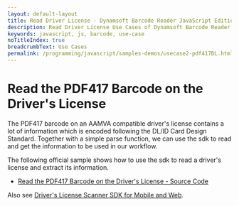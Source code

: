 ```yaml
---
layout: default-layout
title: Read Driver License - Dynamsoft Barcode Reader JavaScript Edition
description: Read Driver License Use Cases of Dynamsoft Barcode Reader JavaScript Edition
keywords: javascript, js, barcode, use-case
noTitleIndex: true
breadcrumbText: Use Cases
permalink: /programming/javascript/samples-demos/usecase2-pdf417DL.html
---
```


# Read the PDF417 Barcode on the Driver's License

The PDF417 barcode on an AAMVA compatible driver's license contains a lot of information which is encoded following the DL/ID Card Design Standard. Together with a simple parse function, we can use the sdk to read and get the information to be used in our workflow.

The following official sample shows how to use the sdk to read a driver's license and extract its information.

* <a target = "_blank" href="https://github.com/Dynamsoft/barcode-reader-javascript-samples/blob/9.x/4.use-case/2.read-a-drivers-license.html">Read the PDF417 Barcode on the Driver&apos;s License - Source Code</a>

Also see [Driver's License Scanner SDK for Mobile and Web](https://www.dynamsoft.com/use-cases/driver-license/).
